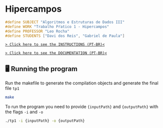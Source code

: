 # Hipercampos

```c
#define SUBJECT "Algoritmos e Estruturas de Dados III"
#define WORK "Trabalho Pŕatico 1 - Hipercampos"
#define PROFESSOR "Leo Rocha"
#define STUDENTS ["Davi dos Reis", "Gabriel de Paula"]
```

[`> Click here to see the INSTRUCTIONS (PT-BR)<`](./docs/instructions-ptbr.pdf)

[`> Click here to see the DOCUMENTATION (PT-BR)<`](./docs/documentation-ptbr.pdf)

## 🖥 Running the program

Run the makefile to generate the compilation objects and generate the final file `tp1`

```bash
make
```

To run the program you need to provide `{inputPath}` and `{outputPath}` with the flags `-i` and `-o`

```bash
./tp1 -i {inputPath} -o {outputPath}
```
